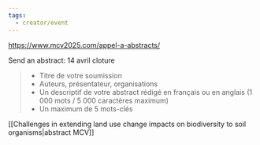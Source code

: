```yaml
---
tags:
  - creator/event
---
```

https://www.mcv2025.com/appel-a-abstracts/

Send an abstract: 14 avril cloture
> - Titre de votre soumission
> - Auteurs, présentateur, organisations
> - Un descriptif de votre abstract rédigé en français ou en anglais (1 000 mots / 5 000 caractères maximum)
> - Un maximum de 5 mots-clés

[[Challenges in extending land use change impacts on biodiversity to soil organisms|abstract MCV]]